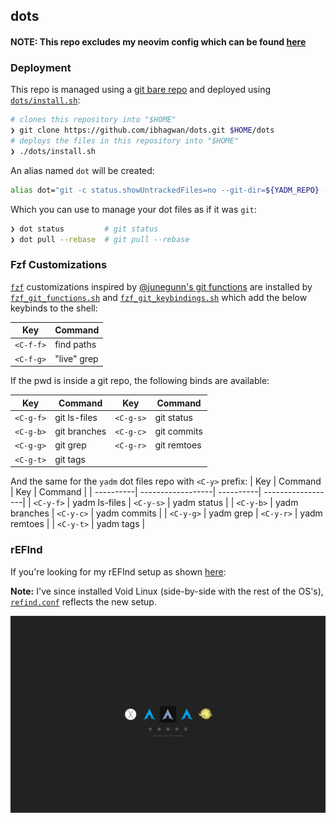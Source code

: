 ## dots

#### NOTE: This repo excludes my neovim config which can be found [here](https://github.com/ibhagwan/nvim-lua)

### Deployment

This repo is managed using a
[git bare repo](https://www.atlassian.com/git/tutorials/dotfiles)
and deployed using
[`dots/install.sh`](https://github.com/ibhagwan/dots/blob/master/dots/install.sh):

```sh
# clones this repository into "$HOME"
❯ git clone https://github.com/ibhagwan/dots.git $HOME/dots
# deploys the files in this repository into "$HOME"
❯ ./dots/install.sh
```

An alias named `dot` will be created:
```sh
alias dot="git -c status.showUntrackedFiles=no --git-dir=${YADM_REPO} -C ${HOME}"
```

Which you can use to manage your dot files as if it was `git`:
```sh
❯ dot status         # git status
❯ dot pull --rebase  # git pull --rebase
```

### Fzf Customizations

[`fzf`](https://github.com/junegunn/fzf) customizations inspired by
[@junegunn's git functions](https://github.com/junegunn/fzf-git.sh) are installed by
[`fzf_git_functions.sh`](https://github.com/ibhagwan/dots/blob/master/.config/zsh/fzf_git_functions.sh) and
[`fzf_git_keybindings.sh`](https://github.com/ibhagwan/dots/blob/master/.config/zsh/fzf_git_keybindings.zsh)
which add the below keybinds to the shell:

| Key       | Command           |
| ----------| ------------------|
| `<C-f-f>` | find paths        |
| `<C-f-g>` | "live" grep       |

If the pwd is inside a git repo, the following binds are available:

| Key       | Command           | Key       | Command           |
| ----------| ------------------| ----------| ------------------|
| `<C-g-f>` | git ls-files      | `<C-g-s>` | git status        |
| `<C-g-b>` | git branches      | `<C-g-c>` | git commits       |
| `<C-g-g>` | git grep          | `<C-g-r>` | git remtoes       |
| `<C-g-t>` | git tags          |

And the same for the `yadm` dot files repo with `<C-y>` prefix:
| Key       | Command           | Key       | Command           |
| ----------| ------------------| ----------| ------------------|
| `<C-y-f>` | yadm ls-files     | `<C-y-s>` | yadm status       |
| `<C-y-b>` | yadm branches     | `<C-y-c>` | yadm commits      |
| `<C-y-g>` | yadm grep         | `<C-y-r>` | yadm remtoes      |
| `<C-y-t>` | yadm tags         |


### rEFInd

If you're looking for my rEFInd setup as shown
[here](https://www.reddit.com/r/unixporn/comments/ff0o8d/refind_which_kernel_are_you_feeling_like_today/):

**Note:** I've since installed Void Linux (side-by-side with the rest of the OS's), [`refind.conf`](https://github.com/ibhagwan/dots/blob/master/dots/refind/refind.conf) reflects the new setup.

![rEFInd](https://github.com/ibhagwan/dots/raw/master/dots/screenshots/rEFInd.png)
